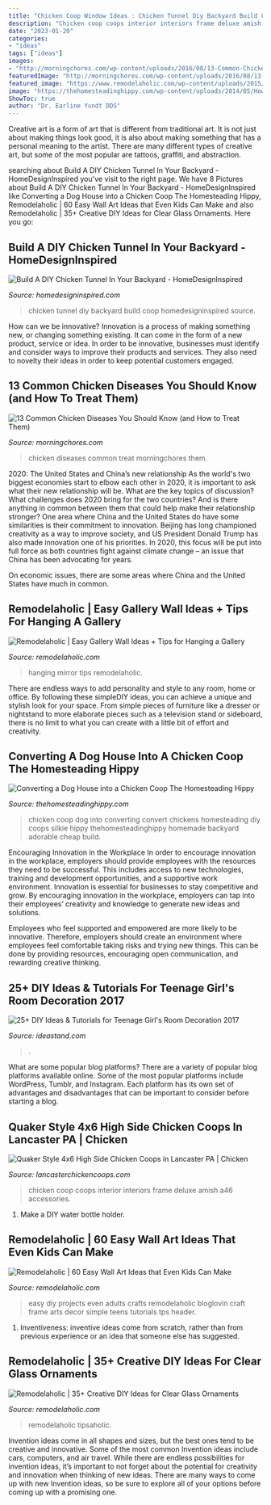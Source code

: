 ```yaml
---
title: "Chicken Coop Window Ideas : Chicken Tunnel Diy Backyard Build Coop Homedesigninspired Source"
description: "Chicken coop coops interior interiors frame deluxe amish a46 accessories"
date: "2023-01-20"
categories:
- "ideas"
tags: ["ideas"]
images:
- "http://morningchores.com/wp-content/uploads/2016/08/13-Common-Chicken-Diseases-and-How-to-Treat-Them-FB.jpg"
featuredImage: "http://morningchores.com/wp-content/uploads/2016/08/13-Common-Chicken-Diseases-and-How-to-Treat-Them-FB.jpg"
featured_image: "https://www.remodelaholic.com/wp-content/uploads/2015/07/Frameworthy-DIY-Art-Projects-and-Tutorials-even-kids-can-do-these.jpg"
image: "https://thehomesteadinghippy.com/wp-content/uploads/2014/05/How-to-convert-a-dog-house-into-a-chicken-coop.jpg"
ShowToc: true
author: "Dr. Earline Yundt DDS"
---
```



Creative art is a form of art that is different from traditional art. It is not just about making things look good, it is also about making something that has a personal meaning to the artist. There are many different types of creative art, but some of the most popular are tattoos, graffiti, and abstraction.

	

		
searching about Build A DIY Chicken Tunnel In Your Backyard - HomeDesignInspired you've visit to the right page. We have 8 Pictures about Build A DIY Chicken Tunnel In Your Backyard - HomeDesignInspired like Converting a Dog House into a Chicken Coop The Homesteading Hippy, Remodelaholic | 60 Easy Wall Art Ideas that Even Kids Can Make and also Remodelaholic | 35+ Creative DIY Ideas for Clear Glass Ornaments. Here you go:
		
    
## Build A DIY Chicken Tunnel In Your Backyard - HomeDesignInspired

<img loading=lazy src="http://www.homedesigninspired.com/wp-content/uploads/2017/10/backyard-chicken-coop-with-tunnel-6.jpg" onerror="this.onerror=null;this.src='https://tse2.mm.bing.net/th?id=OIP.xIKMm4pdYrrBt60rAybkPgHaJ4&amp;pid=15.1';" alt="Build A DIY Chicken Tunnel In Your Backyard - HomeDesignInspired">

_Source: homedesigninspired.com_

>chicken tunnel diy backyard build coop homedesigninspired source. 

	

How can we be innovative?
Innovation is a process of making something new, or changing something existing. It can come in the form of a new product, service or idea. In order to be innovative, businesses must identify and consider ways to improve their products and services. They also need to novelty their ideas in order to keep potential customers engaged.

    
## 13 Common Chicken Diseases You Should Know (and How To Treat Them)

<img loading=lazy src="http://morningchores.com/wp-content/uploads/2016/08/13-Common-Chicken-Diseases-and-How-to-Treat-Them-FB.jpg" onerror="this.onerror=null;this.src='https://tse2.mm.bing.net/th?id=OIP.L6cUMxy-S3jdKmORXhJ-PAHaD2&amp;pid=15.1';" alt="13 Common Chicken Diseases You Should Know (and How to Treat Them)">

_Source: morningchores.com_

>chicken diseases common treat morningchores them. 

	

2020: The United States and China’s new relationship
As the world's two biggest economies start to elbow each other in 2020, it is important to ask what their new relationship will be. What are the key topics of discussion? What challenges does 2020 bring for the two countries? And is there anything in common between them that could help make their relationship stronger?
One area where China and the United States do have some similarities is their commitment to innovation. Beijing has long championed creativity as a way to improve society, and US President Donald Trump has also made innovation one of his priorities. In 2020, this focus will be put into full force as both countries fight against climate change – an issue that China has been advocating for years.

On economic issues, there are some areas where China and the United States have much in common.

    
## Remodelaholic | Easy Gallery Wall Ideas + Tips For Hanging A Gallery

<img loading=lazy src="https://i2.wp.com/www.remodelaholic.com/wp-content/uploads/2018/04/thrifted-mirror-gallery-wall-Blesser-House.jpg?fit=683%2C1024&amp;ssl=1" onerror="this.onerror=null;this.src='https://tse4.mm.bing.net/th?id=OIP.ft7GVIPZ7fBPuIbZz_-Q8gHaLG&amp;pid=15.1';" alt="Remodelaholic | Easy Gallery Wall Ideas + Tips for Hanging a Gallery">

_Source: remodelaholic.com_

>hanging mirror tips remodelaholic. 

	

There are endless ways to add personality and style to any room, home or office. By following these simpleDIY ideas, you can achieve a unique and stylish look for your space. From simple pieces of furniture like a dresser or nightstand to more elaborate pieces such as a television stand or sideboard, there is no limit to what you can create with a little bit of effort and creativity.

    
## Converting A Dog House Into A Chicken Coop The Homesteading Hippy

<img loading=lazy src="https://thehomesteadinghippy.com/wp-content/uploads/2014/05/How-to-convert-a-dog-house-into-a-chicken-coop.jpg" onerror="this.onerror=null;this.src='https://tse4.mm.bing.net/th?id=OIP.IZcMG1ePhnoRrbvQQqPlwQHaKl&amp;pid=15.1';" alt="Converting a Dog House into a Chicken Coop The Homesteading Hippy">

_Source: thehomesteadinghippy.com_

>chicken coop dog into converting convert chickens homesteading diy coops silkie hippy thehomesteadinghippy homemade backyard adorable cheap build. 

	

Encouraging Innovation in the Workplace
In order to encourage innovation in the workplace, employers should provide employees with the resources they need to be successful. This includes access to new technologies, training and development opportunities, and a supportive work environment.
Innovation is essential for businesses to stay competitive and grow. By encouraging innovation in the workplace, employers can tap into their employees’ creativity and knowledge to generate new ideas and solutions.

Employees who feel supported and empowered are more likely to be innovative. Therefore, employers should create an environment where employees feel comfortable taking risks and trying new things. This can be done by providing resources, encouraging open communication, and rewarding creative thinking.

    
## 25+ DIY Ideas &amp; Tutorials For Teenage Girl&#039;s Room Decoration 2017

<img loading=lazy src="https://ideastand.com/wp-content/uploads/2015/11/2-teenage-girls-room-decoration.jpg" onerror="this.onerror=null;this.src='https://tse2.mm.bing.net/th?id=OIP.zUjy5SbgPfggdrz-3MpTaAHaLH&amp;pid=15.1';" alt="25+ DIY Ideas &amp; Tutorials for Teenage Girl&#039;s Room Decoration 2017">

_Source: ideastand.com_

>. 

	

What are some popular blog platforms?
There are a variety of popular blog platforms available online. Some of the most popular platforms include WordPress, Tumblr, and Instagram. Each platform has its own set of advantages and disadvantages that can be important to consider before starting a blog.

    
## Quaker Style 4x6 High Side Chicken Coops In Lancaster PA | Chicken

<img loading=lazy src="http://www.lancasterchickencoops.com/images/interiors/interior-5.jpg" onerror="this.onerror=null;this.src='https://tse3.mm.bing.net/th?id=OIP.tOloR5J3nWHNvTOGr0cg6wHaLH&amp;pid=15.1';" alt="Quaker Style 4x6 High Side Chicken Coops in Lancaster PA | Chicken">

_Source: lancasterchickencoops.com_

>chicken coop coops interior interiors frame deluxe amish a46 accessories. 

	

1. Make a DIY water bottle holder.

    
## Remodelaholic | 60 Easy Wall Art Ideas That Even Kids Can Make

<img loading=lazy src="https://www.remodelaholic.com/wp-content/uploads/2015/07/Frameworthy-DIY-Art-Projects-and-Tutorials-even-kids-can-do-these.jpg" onerror="this.onerror=null;this.src='https://tse3.mm.bing.net/th?id=OIP.95rqedq5bZyVRT1m8ddtdQHaMs&amp;pid=15.1';" alt="Remodelaholic | 60 Easy Wall Art Ideas that Even Kids Can Make">

_Source: remodelaholic.com_

>easy diy projects even adults crafts remodelaholic bloglovin craft frame arts decor simple teens tutorials tps header. 

	

1. Inventiveness: inventive ideas come from scratch, rather than from previous experience or an idea that someone else has suggested.

    
## Remodelaholic | 35+ Creative DIY Ideas For Clear Glass Ornaments

<img loading=lazy src="https://remodelaholic.com/wp-content/uploads/2014/12/35-Creative-DIY-Ideas-for-Clear-Glass-Ornaments-at-tipsaholic.com_.jpg" onerror="this.onerror=null;this.src='https://tse4.mm.bing.net/th?id=OIP.eYaGKjBMUmZJFuHgiHyHFAHaLH&amp;pid=15.1';" alt="Remodelaholic | 35+ Creative DIY Ideas for Clear Glass Ornaments">

_Source: remodelaholic.com_

>remodelaholic tipsaholic. 

	

Invention ideas come in all shapes and sizes, but the best ones tend to be creative and innovative. Some of the most common Invention ideas include cars, computers, and air travel. While there are endless possibilities for invention ideas, it’s important to not forget about the potential for creativity and innovation when thinking of new ideas. There are many ways to come up with new Invention ideas, so be sure to explore all of your options before coming up with a promising one.

